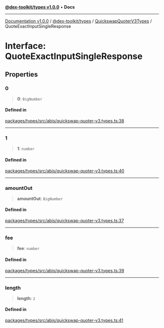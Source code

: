 [**@dex-toolkit/types v1.0.0**](../../../README.md) • **Docs**

***

[Documentation v1.0.0](../../../../../packages.md) / [@dex-toolkit/types](../../../README.md) / [QuickswapQuoterV3Types](../README.md) / QuoteExactInputSingleResponse

# Interface: QuoteExactInputSingleResponse

## Properties

### 0

> **0**: `BigNumber`

#### Defined in

[packages/types/src/abis/quickswap-quoter-v3.types.ts:38](https://github.com/niZmosis/dex-toolkit/blob/3d8b41b44787b30fbea5de3ab4737662ffb61bc8/packages/types/src/abis/quickswap-quoter-v3.types.ts#L38)

***

### 1

> **1**: `number`

#### Defined in

[packages/types/src/abis/quickswap-quoter-v3.types.ts:40](https://github.com/niZmosis/dex-toolkit/blob/3d8b41b44787b30fbea5de3ab4737662ffb61bc8/packages/types/src/abis/quickswap-quoter-v3.types.ts#L40)

***

### amountOut

> **amountOut**: `BigNumber`

#### Defined in

[packages/types/src/abis/quickswap-quoter-v3.types.ts:37](https://github.com/niZmosis/dex-toolkit/blob/3d8b41b44787b30fbea5de3ab4737662ffb61bc8/packages/types/src/abis/quickswap-quoter-v3.types.ts#L37)

***

### fee

> **fee**: `number`

#### Defined in

[packages/types/src/abis/quickswap-quoter-v3.types.ts:39](https://github.com/niZmosis/dex-toolkit/blob/3d8b41b44787b30fbea5de3ab4737662ffb61bc8/packages/types/src/abis/quickswap-quoter-v3.types.ts#L39)

***

### length

> **length**: `2`

#### Defined in

[packages/types/src/abis/quickswap-quoter-v3.types.ts:41](https://github.com/niZmosis/dex-toolkit/blob/3d8b41b44787b30fbea5de3ab4737662ffb61bc8/packages/types/src/abis/quickswap-quoter-v3.types.ts#L41)
